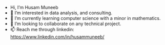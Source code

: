 - Hi, I’m Husam Muneeb
- 👀 I’m interested in data analysis, and consulting.
- 🌱 I’m currently learning computer science with a minor in mathematics. 
- 💞️ I’m looking to collaborate on any technical project. 
- 📫 Reach me through linkedin: https://www.linkedin.com/in/husammuneeb/ 

<!---
hmuneebna/hmuneebna is a ✨ special ✨ repository because its `README.md` (this file) appears on your GitHub profile.
You can click the Preview link to take a look at your changes.
--->
